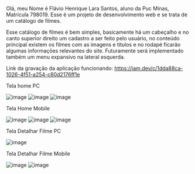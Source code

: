 Olá, meu Nome é Flávio Henrique Lara Santos, aluno da Puc Minas, Matrícula 798019. Esse é um projeto de desenvolvimento web e se trata de um catálogo de filmes.

Esse catálogo de filmes é bem simples, basicamente há um cabeçalho e no canto superior direito um cadastro a ser feito pelo usuário, no conteúdo principal existem os filmes com as imagens e títulos e no rodapé ficarão algumas informações relevantes do site. Futuramente será implementado também um menu expansivo na lateral esquerda.

Link da gravação da aplicação funcionando: https://jam.dev/c/1dda88ca-1026-4f51-a254-c80d2176ff1e

Tela home PC

![image](https://github.com/user-attachments/assets/96097a35-d02d-4211-b705-67a6c555e220)
![image](https://github.com/user-attachments/assets/a6b65064-f133-40c0-808c-ff82f53fc85f)
![image](https://github.com/user-attachments/assets/3eec4dcc-9ac0-40f3-9016-d67b1cf79e00)

Tela Home Mobile

![image](https://github.com/user-attachments/assets/aead821f-5262-46bb-8d4e-580d23c32486)
![image](https://github.com/user-attachments/assets/d3128871-8218-40cc-a26e-e358e1125e44)
![image](https://github.com/user-attachments/assets/e490aab6-cb7d-4fdb-af3d-d6ec7f76681c)

Tela Detalhar Filme PC

![image](https://github.com/user-attachments/assets/373c19a1-51ce-46f0-b794-18b910f8fd2d)

Tela Detalhar Filme Mobile

![image](https://github.com/user-attachments/assets/178bd7ca-78ac-4c28-9263-0cf9756e6606)
![image](https://github.com/user-attachments/assets/6ccebded-361b-46b7-ad52-b7d5b785b61a)
